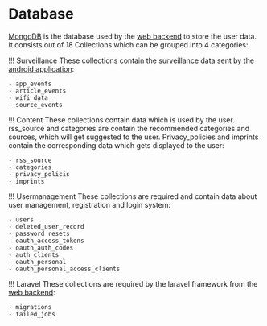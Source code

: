 # Database

[MongoDB](https://www.mongodb.com/) is the database used by the [web backend](./web_backend/) to store the user data.
It consists out of 18 Collections which can be grouped into 4 categories:

!!! Surveillance
    These collections contain the surveillance data sent by the [android application](./app/):

    - app_events
    - article_events
    - wifi_data
    - source_events

!!! Content
    These collections contain data which is used by the user. rss_source and categories are contain the recommended categories and sources, which will get suggested to the user. Privacy_policies and imprints contain the corresponding data which gets displayed to the user:

    - rss_source
    - categories
    - privacy_policis
    - imprints

!!! Usermanagement
    These collections are required and contain data about user management, registration and login system:

    - users
    - deleted_user_record
    - password_resets
    - oauth_access_tokens
    - oauth_auth_codes
    - auth_clients
    - oauth_personal
    - oauth_personal_access_clients

!!! Laravel
    These collections are required by the laravel framework from the [web backend](./web_backend/):

    - migrations
    - failed_jobs
